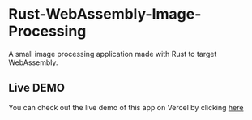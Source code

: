 # Rust-WebAssembly-Image-Processing
A small image processing application made with Rust to target WebAssembly.

## Live DEMO
You can check out the live demo of this app on Vercel by clicking [here](https://vercel.com/braveheart-tex/rust-web-assembly-image-processing)
